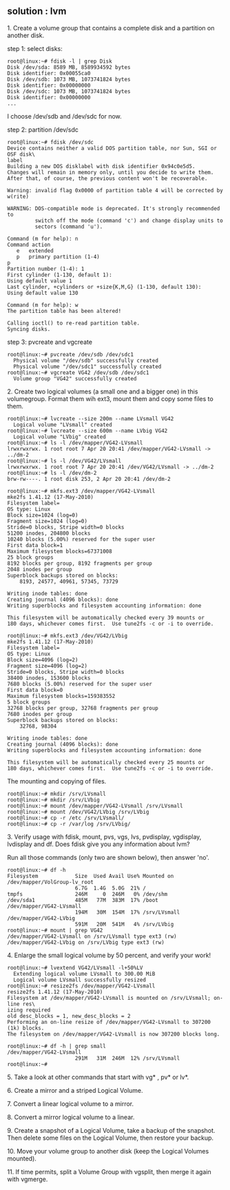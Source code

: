 ## solution : lvm

1\. Create a volume group that contains a complete disk and a partition
on another disk.

step 1: select disks:

    root@linux:~# fdisk -l | grep Disk
    Disk /dev/sda: 8589 MB, 8589934592 bytes
    Disk identifier: 0x00055ca0
    Disk /dev/sdb: 1073 MB, 1073741824 bytes
    Disk identifier: 0x00000000
    Disk /dev/sdc: 1073 MB, 1073741824 bytes
    Disk identifier: 0x00000000
    ...

I choose /dev/sdb and /dev/sdc for now.

step 2: partition /dev/sdc

    root@linux:~# fdisk /dev/sdc
    Device contains neither a valid DOS partition table, nor Sun, SGI or OSF disk\
    label
    Building a new DOS disklabel with disk identifier 0x94c0e5d5.
    Changes will remain in memory only, until you decide to write them.
    After that, of course, the previous content won't be recoverable.

    Warning: invalid flag 0x0000 of partition table 4 will be corrected by w(rite)

    WARNING: DOS-compatible mode is deprecated. It's strongly recommended to
             switch off the mode (command 'c') and change display units to
             sectors (command 'u').

    Command (m for help): n
    Command action
       e   extended
       p   primary partition (1-4)
    p
    Partition number (1-4): 1
    First cylinder (1-130, default 1): 
    Using default value 1
    Last cylinder, +cylinders or +size{K,M,G} (1-130, default 130): 
    Using default value 130

    Command (m for help): w
    The partition table has been altered!

    Calling ioctl() to re-read partition table.
    Syncing disks.

step 3: pvcreate and vgcreate

    root@linux:~# pvcreate /dev/sdb /dev/sdc1
      Physical volume "/dev/sdb" successfully created
      Physical volume "/dev/sdc1" successfully created
    root@linux:~# vgcreate VG42 /dev/sdb /dev/sdc1
      Volume group "VG42" successfully created

2\. Create two logical volumes (a small one and a bigger one) in this
volumegroup. Format them wih ext3, mount them and copy some files to
them.

    root@linux:~# lvcreate --size 200m --name LVsmall VG42
      Logical volume "LVsmall" created
    root@linux:~# lvcreate --size 600m --name LVbig VG42
      Logical volume "LVbig" created
    root@linux:~# ls -l /dev/mapper/VG42-LVsmall
    lrwxrwxrwx. 1 root root 7 Apr 20 20:41 /dev/mapper/VG42-LVsmall -> ../dm-2
    root@linux:~# ls -l /dev/VG42/LVsmall
    lrwxrwxrwx. 1 root root 7 Apr 20 20:41 /dev/VG42/LVsmall -> ../dm-2
    root@linux:~# ls -l /dev/dm-2
    brw-rw----. 1 root disk 253, 2 Apr 20 20:41 /dev/dm-2

    root@linux:~# mkfs.ext3 /dev/mapper/VG42-LVsmall
    mke2fs 1.41.12 (17-May-2010)
    Filesystem label=
    OS type: Linux
    Block size=1024 (log=0)
    Fragment size=1024 (log=0)
    Stride=0 blocks, Stripe width=0 blocks
    51200 inodes, 204800 blocks
    10240 blocks (5.00%) reserved for the super user
    First data block=1
    Maximum filesystem blocks=67371008
    25 block groups
    8192 blocks per group, 8192 fragments per group
    2048 inodes per group
    Superblock backups stored on blocks: 
        8193, 24577, 40961, 57345, 73729

    Writing inode tables: done
    Creating journal (4096 blocks): done
    Writing superblocks and filesystem accounting information: done

    This filesystem will be automatically checked every 39 mounts or
    180 days, whichever comes first.  Use tune2fs -c or -i to override.

    root@linux:~# mkfs.ext3 /dev/VG42/LVbig 
    mke2fs 1.41.12 (17-May-2010)
    Filesystem label=
    OS type: Linux
    Block size=4096 (log=2)
    Fragment size=4096 (log=2)
    Stride=0 blocks, Stripe width=0 blocks
    38400 inodes, 153600 blocks
    7680 blocks (5.00%) reserved for the super user
    First data block=0
    Maximum filesystem blocks=159383552
    5 block groups
    32768 blocks per group, 32768 fragments per group
    7680 inodes per group
    Superblock backups stored on blocks: 
        32768, 98304

    Writing inode tables: done                            
    Creating journal (4096 blocks): done
    Writing superblocks and filesystem accounting information: done

    This filesystem will be automatically checked every 25 mounts or
    180 days, whichever comes first.  Use tune2fs -c or -i to override.

The mounting and copying of files.

    root@linux:~# mkdir /srv/LVsmall
    root@linux:~# mkdir /srv/LVbig
    root@linux:~# mount /dev/mapper/VG42-LVsmall /srv/LVsmall
    root@linux:~# mount /dev/VG42/LVbig /srv/LVbig
    root@linux:~# cp -r /etc /srv/LVsmall/
    root@linux:~# cp -r /var/log /srv/LVbig/

3\. Verify usage with fdisk, mount, pvs, vgs, lvs, pvdisplay, vgdisplay,
lvdisplay and df. Does fdisk give you any information about lvm?

Run all those commands (only two are shown below), then answer \'no\'.

    root@linux:~# df -h 
    Filesystem            Size  Used Avail Use% Mounted on
    /dev/mapper/VolGroup-lv_root
                          6.7G  1.4G  5.0G  21% /
    tmpfs                 246M     0  246M   0% /dev/shm
    /dev/sda1             485M   77M  383M  17% /boot
    /dev/mapper/VG42-LVsmall
                          194M   30M  154M  17% /srv/LVsmall
    /dev/mapper/VG42-LVbig
                          591M   20M  541M   4% /srv/LVbig
    root@linux:~# mount | grep VG42
    /dev/mapper/VG42-LVsmall on /srv/LVsmall type ext3 (rw)
    /dev/mapper/VG42-LVbig on /srv/LVbig type ext3 (rw)

4\. Enlarge the small logical volume by 50 percent, and verify your
work!

    root@linux:~# lvextend VG42/LVsmall -l+50%LV
      Extending logical volume LVsmall to 300.00 MiB
      Logical volume LVsmall successfully resized
    root@linux:~# resize2fs /dev/mapper/VG42-LVsmall
    resize2fs 1.41.12 (17-May-2010)
    Filesystem at /dev/mapper/VG42-LVsmall is mounted on /srv/LVsmall; on-line res\
    izing required
    old desc_blocks = 1, new_desc_blocks = 2
    Performing an on-line resize of /dev/mapper/VG42-LVsmall to 307200 (1k) blocks.
    The filesystem on /dev/mapper/VG42-LVsmall is now 307200 blocks long.

    root@linux:~# df -h | grep small
    /dev/mapper/VG42-LVsmall
                          291M   31M  246M  12% /srv/LVsmall
    root@linux:~#

5\. Take a look at other commands that start with vg\* , pv\* or lv\*.

6\. Create a mirror and a striped Logical Volume.

7\. Convert a linear logical volume to a mirror.

8\. Convert a mirror logical volume to a linear.

9\. Create a snapshot of a Logical Volume, take a backup of the
snapshot. Then delete some files on the Logical Volume, then restore
your backup.

10\. Move your volume group to another disk (keep the Logical Volumes
mounted).

11\. If time permits, split a Volume Group with vgsplit, then merge it
again with vgmerge.

